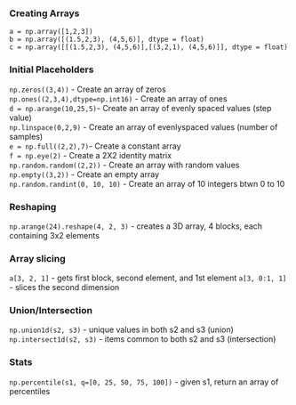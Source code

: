 ### Creating Arrays
`a = np.array([1,2,3]) `  
`b = np.array([(1.5,2,3), (4,5,6)], dtype = float)  `  
`c = np.array([[(1.5,2,3), (4,5,6)],[(3,2,1), (4,5,6)]], dtype = float) `   

### Initial Placeholders
`np.zeros((3,4))` - Create an array of zeros   
`np.ones((2,3,4),dtype=np.int16)` - Create an array of ones  
`d = np.arange(10,25,5)`- Create an array of evenly spaced values (step value)  
`np.linspace(0,2,9)` - Create an array of evenlyspaced values (number of samples)  
`e = np.full((2,2),7)`- Create a constant array  
`f = np.eye(2)` - Create a 2X2 identity matrix  
`np.random.random((2,2))` - Create an array with random values  
`np.empty((3,2))` - Create an empty array  
`np.random.randint(0, 10, 10)` - Create an array of 10 integers btwn 0 to 10  

### Reshaping
`np.arange(24).reshape(4, 2, 3)` - creates a 3D array, 4 blocks, each containing 3x2 elements

### Array slicing
`a[3, 2, 1]` - gets first block, second element, and 1st element 
`a[3, 0:1, 1]` - slices the second dimension

### Union/Intersection
`np.union1d(s2, s3)` - unique values in both s2 and s3 (union)  
`np.intersect1d(s2, s3)` - items common to both s2 and s3 (intersection)  

### Stats
`np.percentile(s1, q=[0, 25, 50, 75, 100])` - given s1, return an array of percentiles  
